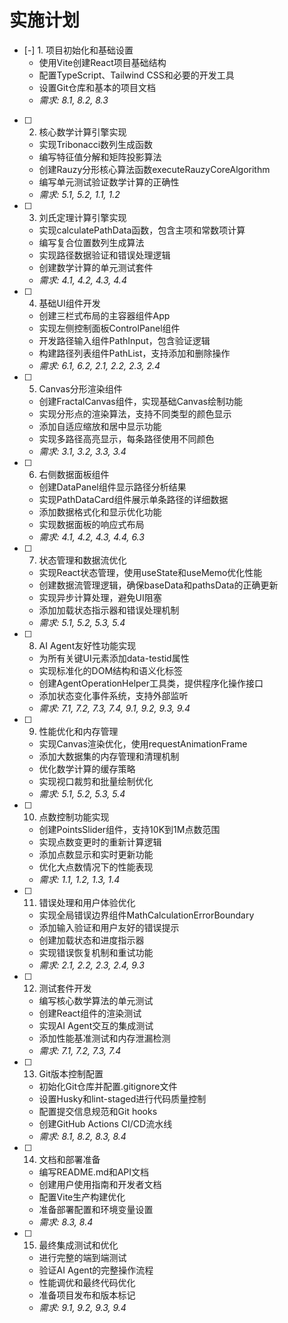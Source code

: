 # 实施计划

- [-] 1. 项目初始化和基础设置
  - 使用Vite创建React项目基础结构
  - 配置TypeScript、Tailwind CSS和必要的开发工具
  - 设置Git仓库和基本的项目文档
  - _需求: 8.1, 8.2, 8.3_

- [ ] 2. 核心数学计算引擎实现
  - 实现Tribonacci数列生成函数
  - 编写特征值分解和矩阵投影算法
  - 创建Rauzy分形核心算法函数executeRauzyCoreAlgorithm
  - 编写单元测试验证数学计算的正确性
  - _需求: 5.1, 5.2, 1.1, 1.2_

- [ ] 3. 刘氏定理计算引擎实现
  - 实现calculatePathData函数，包含主项和常数项计算
  - 编写复合位置数列生成算法
  - 实现路径数据验证和错误处理逻辑
  - 创建数学计算的单元测试套件
  - _需求: 4.1, 4.2, 4.3, 4.4_

- [ ] 4. 基础UI组件开发
  - 创建三栏式布局的主容器组件App
  - 实现左侧控制面板ControlPanel组件
  - 开发路径输入组件PathInput，包含验证逻辑
  - 构建路径列表组件PathList，支持添加和删除操作
  - _需求: 6.1, 6.2, 2.1, 2.2, 2.3, 2.4_

- [ ] 5. Canvas分形渲染组件
  - 创建FractalCanvas组件，实现基础Canvas绘制功能
  - 实现分形点的渲染算法，支持不同类型的颜色显示
  - 添加自适应缩放和居中显示功能
  - 实现多路径高亮显示，每条路径使用不同颜色
  - _需求: 3.1, 3.2, 3.3, 3.4_

- [ ] 6. 右侧数据面板组件
  - 创建DataPanel组件显示路径分析结果
  - 实现PathDataCard组件展示单条路径的详细数据
  - 添加数据格式化和显示优化功能
  - 实现数据面板的响应式布局
  - _需求: 4.1, 4.2, 4.3, 4.4, 6.3_

- [ ] 7. 状态管理和数据流优化
  - 实现React状态管理，使用useState和useMemo优化性能
  - 创建数据流管理逻辑，确保baseData和pathsData的正确更新
  - 实现异步计算处理，避免UI阻塞
  - 添加加载状态指示器和错误处理机制
  - _需求: 5.1, 5.2, 5.3, 5.4_

- [ ] 8. AI Agent友好性功能实现
  - 为所有关键UI元素添加data-testid属性
  - 实现标准化的DOM结构和语义化标签
  - 创建AgentOperationHelper工具类，提供程序化操作接口
  - 添加状态变化事件系统，支持外部监听
  - _需求: 7.1, 7.2, 7.3, 7.4, 9.1, 9.2, 9.3, 9.4_

- [ ] 9. 性能优化和内存管理
  - 实现Canvas渲染优化，使用requestAnimationFrame
  - 添加大数据集的内存管理和清理机制
  - 优化数学计算的缓存策略
  - 实现视口裁剪和批量绘制优化
  - _需求: 5.1, 5.2, 5.3, 5.4_

- [ ] 10. 点数控制功能实现
  - 创建PointsSlider组件，支持10K到1M点数范围
  - 实现点数变更时的重新计算逻辑
  - 添加点数显示和实时更新功能
  - 优化大点数情况下的性能表现
  - _需求: 1.1, 1.2, 1.3, 1.4_

- [ ] 11. 错误处理和用户体验优化
  - 实现全局错误边界组件MathCalculationErrorBoundary
  - 添加输入验证和用户友好的错误提示
  - 创建加载状态和进度指示器
  - 实现错误恢复机制和重试功能
  - _需求: 2.1, 2.2, 2.3, 2.4, 9.3_

- [ ] 12. 测试套件开发
  - 编写核心数学算法的单元测试
  - 创建React组件的渲染测试
  - 实现AI Agent交互的集成测试
  - 添加性能基准测试和内存泄漏检测
  - _需求: 7.1, 7.2, 7.3, 7.4_

- [ ] 13. Git版本控制配置
  - 初始化Git仓库并配置.gitignore文件
  - 设置Husky和lint-staged进行代码质量控制
  - 配置提交信息规范和Git hooks
  - 创建GitHub Actions CI/CD流水线
  - _需求: 8.1, 8.2, 8.3, 8.4_

- [ ] 14. 文档和部署准备
  - 编写README.md和API文档
  - 创建用户使用指南和开发者文档
  - 配置Vite生产构建优化
  - 准备部署配置和环境变量设置
  - _需求: 8.3, 8.4_

- [ ] 15. 最终集成测试和优化
  - 进行完整的端到端测试
  - 验证AI Agent的完整操作流程
  - 性能调优和最终代码优化
  - 准备项目发布和版本标记
  - _需求: 9.1, 9.2, 9.3, 9.4_